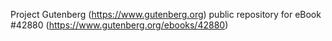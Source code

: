 Project Gutenberg (https://www.gutenberg.org) public repository for eBook #42880 (https://www.gutenberg.org/ebooks/42880)
